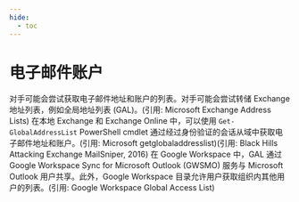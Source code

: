 ```yaml
---
hide:
  - toc
---
```


# 电子邮件账户

对手可能会尝试获取电子邮件地址和账户的列表。对手可能会尝试转储 Exchange 地址列表，例如全局地址列表 (GAL)。(引用: Microsoft Exchange Address Lists)  在本地 Exchange 和 Exchange Online 中，可以使用 <code>Get-GlobalAddressList</code> PowerShell cmdlet 通过经过身份验证的会话从域中获取电子邮件地址和账户。(引用: Microsoft getglobaladdresslist)(引用: Black Hills Attacking Exchange MailSniper, 2016)  在 Google Workspace 中，GAL 通过 Google Workspace Sync for Microsoft Outlook (GWSMO) 服务与 Microsoft Outlook 用户共享。此外，Google Workspace 目录允许用户获取组织内其他用户的列表。(引用: Google Workspace Global Access List)
